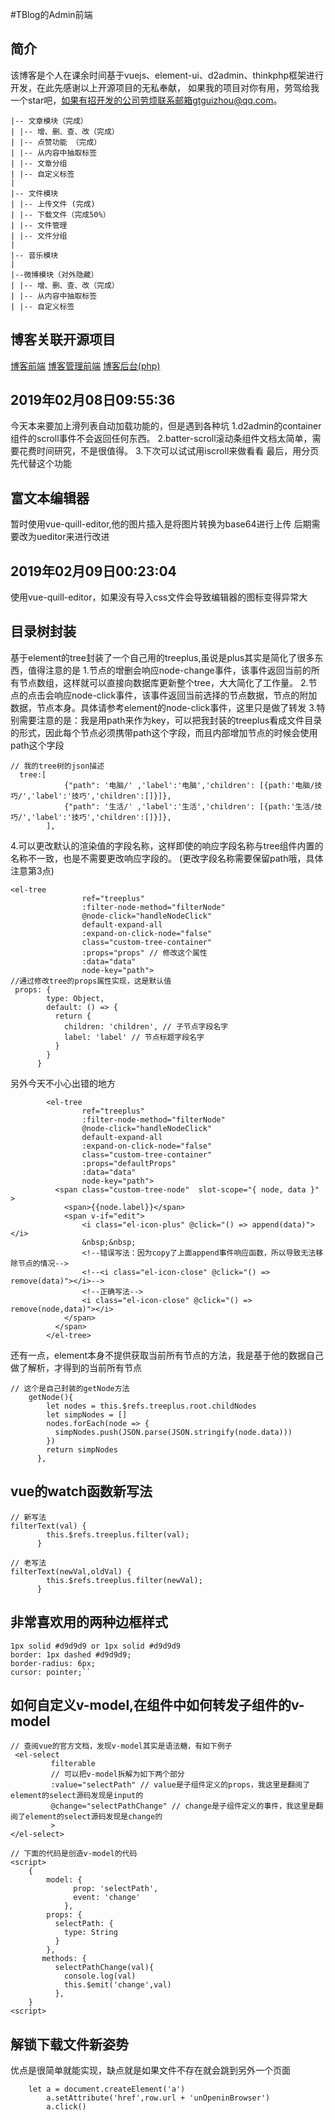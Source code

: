 #TBlog的Admin前端
## 简介
该博客是个人在课余时间基于vuejs、element-ui、d2admin、thinkphp框架进行开发，在此先感谢以上开源项目的无私奉献，
如果我的项目对你有用，劳驾给我一个star吧，如果有招开发的公司劳烦联系邮箱gtguizhou@qq.com。
~~~
|-- 文章模块（完成）
| |-- 增、删、查、改（完成）
| |-- 点赞功能 （完成）
| |-- 从内容中抽取标签
| |-- 文章分组
| |-- 自定义标签
|
|-- 文件模块
| |-- 上传文件 (完成)
| |-- 下载文件（完成50%）
| |-- 文件管理
| |-- 文件分组
|
|-- 音乐模块
| 
|--微博模块（对外隐藏）
| |-- 增、删、查、改（完成）
| |-- 从内容中抽取标签
| |-- 自定义标签
~~~

## 博客关联开源项目
[博客前端](https://github.com/GtGuiZhou/TBlogVue)
[博客管理前端](https://github.com/GtGuiZhou/TBlogAdminVue)
[博客后台(php)](https://github.com/GtGuiZhou/TBlog)


## 2019年02月08日09:55:36
今天本来要加上滑列表自动加载功能的，但是遇到各种坑
1.d2admin的container组件的scroll事件不会返回任何东西。
2.batter-scroll滚动条组件文档太简单，需要花费时间研究，不是很值得。
3.下次可以试试用iscroll来做看看
最后，用分页先代替这个功能
## 富文本编辑器
暂时使用vue-quill-editor,他的图片插入是将图片转换为base64进行上传
后期需要改为ueditor来进行改进

## 2019年02月09日00:23:04
使用vue-quill-editor，如果没有导入css文件会导致编辑器的图标变得异常大

## 目录树封装
基于element的tree封装了一个自己用的treeplus,虽说是plus其实是简化了很多东西，值得注意的是 
1.节点的增删会响应node-change事件，该事件返回当前的所有节点数组，这样就可以直接向数据库更新整个tree，大大简化了工作量。
2.节点的点击会响应node-click事件，该事件返回当前选择的节点数据，节点的附加数据，节点本身。具体请参考element的node-click事件，这里只是做了转发
3.特别需要注意的是：我是用path来作为key，可以把我封装的treeplus看成文件目录的形式，因此每个节点必须携带path这个字段，而且内部增加节点的时候会使用path这个字段
~~~
// 我的tree树的json描述
  tree:[
            {"path": '电脑/' ,'label':'电脑','children': [{path:'电脑/技巧/','label':'技巧','children':[]}]},
            {"path": '生活/' ,'label':'生活','children': [{path:'生活/技巧/','label':'技巧','children':[]}]},
        ],
~~~
4.可以更改默认的渲染值的字段名称，这样即使的响应字段名称与tree组件内置的名称不一致，也是不需要更改响应字段的。
(更改字段名称需要保留path哦，具体注意第3点)
~~~
<el-tree
                ref="treeplus"
                :filter-node-method="filterNode"
                @node-click="handleNodeClick"
                default-expand-all
                :expand-on-click-node="false"
                class="custom-tree-container"
                :props="props" // 修改这个属性
                :data="data"
                node-key="path">
//通过修改tree的props属性实现，这是默认值
 props: {
        type: Object,
        default: () => {
          return {
            children: 'children', // 子节点字段名字
            label: 'label' // 节点标题字段名字
          }
        }
      }
~~~
另外今天不小心出错的地方
~~~
        <el-tree
                ref="treeplus"
                :filter-node-method="filterNode"
                @node-click="handleNodeClick"
                default-expand-all
                :expand-on-click-node="false"
                class="custom-tree-container"
                :props="defaultProps"
                :data="data"
                node-key="path">
          <span class="custom-tree-node"  slot-scope="{ node, data }" >
            <span>{{node.label}}</span>
            <span v-if="edit">
                <i class="el-icon-plus" @click="() => append(data)"></i>
                &nbsp;&nbsp;
                <!--错误写法：因为copy了上面append事件响应函数，所以导致无法移除节点的情况-->
                <!--<i class="el-icon-close" @click="() => remove(data)"></i>-->
                <!--正确写法-->
                <i class="el-icon-close" @click="() => remove(node,data)"></i>
            </span>
          </span>
        </el-tree>
~~~
还有一点，element本身不提供获取当前所有节点的方法，我是基于他的数据自己做了解析，才得到的当前所有节点
~~~
// 这个是自己封装的getNode方法
    getNode(){
        let nodes = this.$refs.treeplus.root.childNodes
        let simpNodes = []
        nodes.forEach(node => {
          simpNodes.push(JSON.parse(JSON.stringify(node.data)))
        })
        return simpNodes
      },
~~~

## vue的watch函数新写法
~~~
// 新写法
filterText(val) {
        this.$refs.treeplus.filter(val);
      }

// 老写法
filterText(newVal,oldVal) {
        this.$refs.treeplus.filter(newVal);
      }      
~~~
## 非常喜欢用的两种边框样式
~~~
1px solid #d9d9d9 or 1px solid #d9d9d9
border: 1px dashed #d9d9d9;
border-radius: 6px;
cursor: pointer;``
~~~

## 如何自定义v-model,在组件中如何转发子组件的v-model
~~~
// 查阅vue的官方文档，发现v-model其实是语法糖，有如下例子
 <el-select
         filterable
         // 可以把v-model拆解为如下两个部分
         :value="selectPath" // value是子组件定义的props，我这里是翻阅了element的select源码发现是input的   
         @change="selectPathChange" // change是子组件定义的事件，我这里是翻阅了element的select源码发现是change的
         >
</el-select> 

// 下面的代码是创造v-model的代码
<script>
    {
        model: {
              prop: 'selectPath',
              event: 'change'
            },
        props: {
          selectPath: {
            type: String
          }
        }, 
       methods: {
          selectPathChange(val){
            console.log(val)
            this.$emit('change',val)
          },   
    }
<script>
~~~
## 解锁下载文件新姿势
优点是很简单就能实现，缺点就是如果文件不存在就会跳到另外一个页面
~~~
    let a = document.createElement('a')
        a.setAttribute('href',row.url + 'unOpeninBrowser')
        a.click()
~~~
